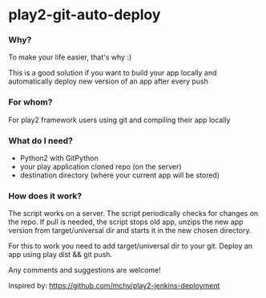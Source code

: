 play2-git-auto-deploy
=====================

### Why?

To make your life easier, that's why :)

This is a good solution if you want to build your app locally and automatically deploy new version of an app after every push

### For whom?

For play2 framework users using git and compiling their app locally

### What do I need?

- Python2 with GitPython
- your play application cloned repo (on the server)
- destination directory (where your current app will be stored)

### How does it work?

The script works on a server. The script periodically checks for changes on the repo. If pull is needed, the script stops old app, unzips the new app version from target/universal dir and starts it in the new chosen directory. 

For this to work you need to add target/universal dir to your git. Deploy an app using play dist && git push.

Any comments and suggestions are welcome!

Inspired by: https://github.com/mchv/play2-jenkins-deployment
